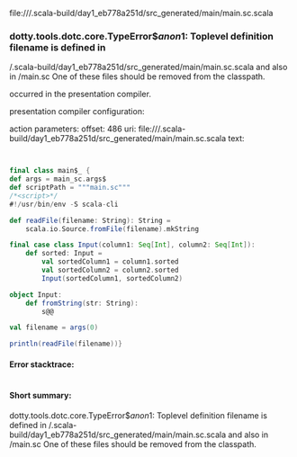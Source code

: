 file://<WORKSPACE>/.scala-build/day1_eb778a251d/src_generated/main/main.sc.scala
### dotty.tools.dotc.core.TypeError$$anon$1: Toplevel definition filename is defined in
  <WORKSPACE>/.scala-build/day1_eb778a251d/src_generated/main/main.sc.scala
and also in
  <WORKSPACE>/main.sc
One of these files should be removed from the classpath.

occurred in the presentation compiler.

presentation compiler configuration:


action parameters:
offset: 486
uri: file://<WORKSPACE>/.scala-build/day1_eb778a251d/src_generated/main/main.sc.scala
text:
```scala


final class main$_ {
def args = main_sc.args$
def scriptPath = """main.sc"""
/*<script>*/
#!/usr/bin/env -S scala-cli

def readFile(filename: String): String = 
    scala.io.Source.fromFile(filename).mkString

final case class Input(column1: Seq[Int], column2: Seq[Int]):
    def sorted: Input =
        val sortedColumn1 = column1.sorted
        val sortedColumn2 = column2.sorted
        Input(sortedColumn1, sortedColumn2)

object Input:
    def fromString(str: String): 
        s@@

val filename = args(0)

println(readFile(filename))}
```



#### Error stacktrace:

```

```
#### Short summary: 

dotty.tools.dotc.core.TypeError$$anon$1: Toplevel definition filename is defined in
  <WORKSPACE>/.scala-build/day1_eb778a251d/src_generated/main/main.sc.scala
and also in
  <WORKSPACE>/main.sc
One of these files should be removed from the classpath.
